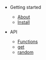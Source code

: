 - Getting started

    - [About](quickstart/README.md)
    - [Install](quickstart/install.md)


- API

    - [Functions](functions/README.md)
    - [get](functions/get.md)
    - [random](functions/random.md)
